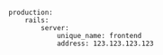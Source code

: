 <!-- usedin: [ _includes/_inlines/Deployment/common/building-a-manifest-file/building-a-manifest-file_deploy-to-your-own-server-v1.md] -->

```

production:
    rails:
        server:
            unique_name: frontend
            address: 123.123.123.123

```
